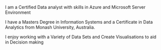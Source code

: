 I am a Certified Data analyst with skills in Azure and Microsoft Server Environment

I have a Masters Degree in Information Systems and a Certificate in Data Analytics from Monash University, Australia.

I enjoy working with a Variety of Data Sets and Create Visualisations to aid in Decision making
